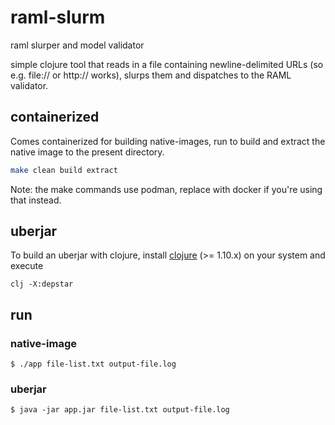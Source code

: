 # raml-slurm

raml slurper and model validator

simple clojure tool that reads in a file containing newline-delimited
URLs (so e.g. file:// or http:// works), slurps them and dispatches to the RAML validator.

## containerized
Comes containerized for building native-images, run to build and extract
the native image to the present directory.
```sh
make clean build extract
```

Note: the make commands use podman, replace with docker if you're using that instead.

## uberjar
To build an uberjar with clojure, install [clojure](https://clojure.org) (>= 1.10.x) on your system and execute
```
clj -X:depstar
```

## run

### native-image
```
$ ./app file-list.txt output-file.log
```
### uberjar
```
$ java -jar app.jar file-list.txt output-file.log
```

